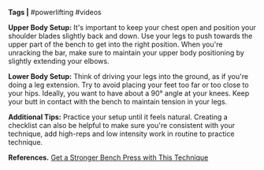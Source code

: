 **Tags |** #powerlifting #videos

 **Upper Body Setup:** It's important to keep your chest open and position your shoulder blades slightly back and down. Use your legs to push towards the upper part of the bench to get into the right position. When you're unracking the bar, make sure to maintain your upper body positioning by slightly extending your elbows.
    
**Lower Body Setup:** Think of driving your legs into the ground, as if you're doing a leg extension. Try to avoid placing your feet too far or too close to your hips. Ideally, you want to have about a 90° angle at your knees. Keep your butt in contact with the bench to maintain tension in your legs.
    
**Additional Tips:** Practice your setup until it feels natural. Creating a checklist can also be helpful to make sure you're consistent with your technique, add high-reps and low intensity work in routine to practice technique.

**References.**
[Get a Stronger Bench Press with This Technique](https://youtu.be/MGk0j9M5h5w?si=nFORK9oAC1_7AI7Y)